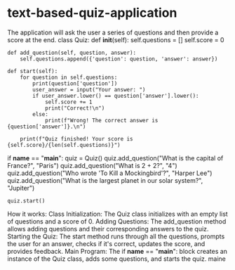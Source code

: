 # text-based-quiz-application
The application will ask the user a series of questions and then provide a score at the end.
class Quiz:
    def __init__(self):
        self.questions = []
        self.score = 0

    def add_question(self, question, answer):
        self.questions.append({'question': question, 'answer': answer})

    def start(self):
        for question in self.questions:
            print(question['question'])
            user_answer = input("Your answer: ")
            if user_answer.lower() == question['answer'].lower():
                self.score += 1
                print("Correct!\n")
            else:
                print(f"Wrong! The correct answer is {question['answer']}.\n")

        print(f"Quiz finished! Your score is {self.score}/{len(self.questions)}")

if __name__ == "__main__":
    quiz = Quiz()
    quiz.add_question("What is the capital of France?", "Paris")
    quiz.add_question("What is 2 + 2?", "4")
    quiz.add_question("Who wrote 'To Kill a Mockingbird'?", "Harper Lee")
    quiz.add_question("What is the largest planet in our solar system?", "Jupiter")

    quiz.start()
How it works:
Class Initialization: The Quiz class initializes with an empty list of questions and a score of 0.
Adding Questions: The add_question method allows adding questions and their corresponding answers to the quiz.
Starting the Quiz: The start method runs through all the questions, prompts the user for an answer, checks if it's correct, updates the score, and provides feedback.
Main Program: The if __name__ == "__main__": block creates an instance of the Quiz class, adds some questions, and starts the quiz.
maine
